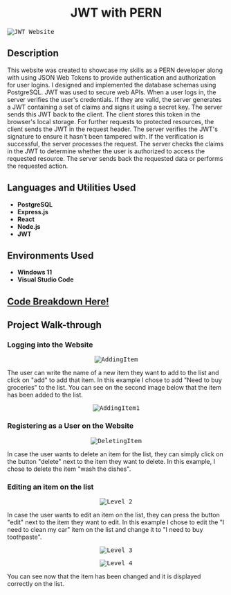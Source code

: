 
<h1 align="center">JWT with PERN</h1>




<kbd><img src="https://i.imgur.com/ZTNjSuP.png?1" alt="JWT Website"></kbd>


<h2>Description</h2>

<p>This website was created to showcase my skills as a PERN developer along with using JSON Web Tokens to provide authentication and authorization for user logins. I designed and implemented the database schemas using PostgreSQL. JWT was used to secure web APIs. When a user logs in, the server verifies the user's credentials. If they are valid, the server generates a JWT containing a set of claims and signs it using a secret key. The server sends this JWT back to the client. The client stores this token in the browser's local storage. For further requests to protected resources, the client sends the JWT in the request header. The server verifies the JWT's signature to ensure it hasn't been tampered with. If the verification is successful, the server processes the request. The server checks the claims in the JWT to determine whether the user is authorized to access the requested resource. The server sends back the requested data or performs the requested action.</p>

<h2>Languages and Utilities Used</h2>

<ul>
  <li><b>PostgreSQL</b></li>
  <li><b>Express.js</b></li>
  <li><b>React</b></li>
  <li><b>Node.js</b></li>
  <li><b>JWT</b></li>
</ul>

<h2>Environments Used</h2>

<ul>
  <li><b>Windows 11</b></li>
  <li><b>Visual Studio Code</b></li>
</ul>

<h2>
<a href="https://github.com/pedromussi1/JWT/blob/main/READCODE.md">Code Breakdown Here!</a>
</h2>


<h2>Project Walk-through</h2>

<h3>Logging into the Website</h3>

<p align="center">
  <kbd><img src="https://i.imgur.com/9p4H4wO.png" alt="AddingItem"></kbd>
</p>

<p>The user can write the name of a new item they want to add to the list and click on "add" to add that item. In this example I chose to add "Need to buy groceries" to the list. You can see on the second image below that the item has been added to the list.</p>

<p align="center">
  <kbd><img src="https://i.imgur.com/EffXnKy.png" alt="AddingItem1"></kbd>
</p>

<h3>Registering as a User on the Website</h3>

<p align="center">
  <kbd><img src="https://i.imgur.com/Kuhy6Hr.png" alt="DeletingItem"></kbd>
</p>

<p>In case the user wants to delete an item for the list, they can simply click on the button "delete" next to the item they want to delete. In this example, I chose to delete the item "wash the dishes".</p>

<h3>Editing an item on the list</h3>

<p align="center">
  <kbd><img src="https://i.imgur.com/NEnmtvj.png" alt="Level 2"></kbd>
</p>

<p>In case the user wants to edit an item on the list, they can press the button "edit" next to the item they want to edit. In this example I chose to edit the "I need to clean my car" item on the list and change it to "I need to buy toothpaste".</p>

<p align="center">
  <kbd><img src="https://i.imgur.com/8orPkgC.png" alt="Level 3"></kbd>
</p>

<p align="center">
  <kbd><img src="https://i.imgur.com/ULVNaP3.png" alt="Level 4"></kbd>
</p>

<p>You can see now that the item has been changed and it is displayed correctly on the list.</p>
